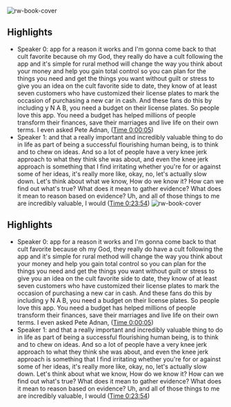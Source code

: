 ![rw-book-cover](https://content.production.cdn.art19.com/images/69/10/10/fb/691010fb-625e-4abe-993c-a57228b28dbe/91cb53ae0d5dbb379b9dffecf0a772593891d0d09bbe6d90ee746edbdb79e3ec75584f2ceb8260e9f675a90c05419b9b99842a76905b686f0f51c1a9d3e227ab.jpeg)

## Highlights
- Speaker 0: app for a reason it works and I'm gonna come back to that cult favorite because oh my God, they really do have a cult following the app and it's simple for rural method will change the way you think about your money and help you gain total control so you can plan for the things you need and get the things you want without guilt or stress to give you an idea on the cult favorite side to date, they know of at least seven customers who have customized their license plates to mark the occasion of purchasing a new car in cash. And these fans do this by including y N A B, you need a budget on their license plates. So people love this app. You need a budget has helped millions of people transform their finances, save their marriages and live life on their own terms. I even asked Pete Adnan, ([Time 0:00:05](https://www.airr.io/quote/6146074ce6133f2ae6bb5c57))
- Speaker 1: and that a really important and incredibly valuable thing to do in life as part of being a successful flourishing human being, is to think and to chew on ideas. And so a lot of people have a very knee jerk approach to what they think she was about, and even the knee jerk approach is something that I find irritating whether you're for or against some of her ideas, it's really more like, okay, no, let's actually slow down. Let's think about what we know, How do we know it? How can we find out what's true? What does it mean to gather evidence? What does it mean to reason based on evidence? Uh, and all of those things to me are incredibly valuable, I would ([Time 0:23:54](https://www.airr.io/quote/620cc9db42da25d82d819cc7))
![rw-book-cover](https://content.production.cdn.art19.com/images/69/10/10/fb/691010fb-625e-4abe-993c-a57228b28dbe/91cb53ae0d5dbb379b9dffecf0a772593891d0d09bbe6d90ee746edbdb79e3ec75584f2ceb8260e9f675a90c05419b9b99842a76905b686f0f51c1a9d3e227ab.jpeg)

## Highlights
- Speaker 0: app for a reason it works and I'm gonna come back to that cult favorite because oh my God, they really do have a cult following the app and it's simple for rural method will change the way you think about your money and help you gain total control so you can plan for the things you need and get the things you want without guilt or stress to give you an idea on the cult favorite side to date, they know of at least seven customers who have customized their license plates to mark the occasion of purchasing a new car in cash. And these fans do this by including y N A B, you need a budget on their license plates. So people love this app. You need a budget has helped millions of people transform their finances, save their marriages and live life on their own terms. I even asked Pete Adnan, ([Time 0:00:05](https://www.airr.io/quote/6146074ce6133f2ae6bb5c57))
- Speaker 1: and that a really important and incredibly valuable thing to do in life as part of being a successful flourishing human being, is to think and to chew on ideas. And so a lot of people have a very knee jerk approach to what they think she was about, and even the knee jerk approach is something that I find irritating whether you're for or against some of her ideas, it's really more like, okay, no, let's actually slow down. Let's think about what we know, How do we know it? How can we find out what's true? What does it mean to gather evidence? What does it mean to reason based on evidence? Uh, and all of those things to me are incredibly valuable, I would ([Time 0:23:54](https://www.airr.io/quote/620cc9db42da25d82d819cc7))
